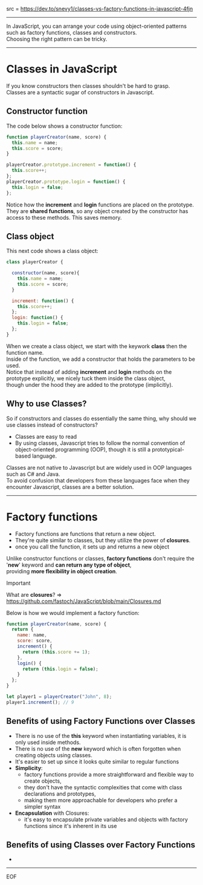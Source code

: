 src = https://dev.to/snevy1/classes-vs-factory-functions-in-javascript-4fjn  

---

In JavaScript, you can arrange your code using object-oriented patterns such as factory functions, classes and constructors.  
Choosing the right pattern can be tricky.

---

# Classes in JavaScript

If you know constructors then classes shouldn't be hard to grasp.  
Classes are a syntactic sugar of constructors in Javascript.  

## Constructor function

The code below shows a constructor function:
```js
function playerCreator(name, score) {
  this.name = name;
  this.score = score;
}

playerCreator.prototype.increment = function() {
  this.score++;
};
playerCreator.prototype.login = function() {
  this.login = false;
};
```

Notice how the **increment** and **login** functions are placed on the prototype.  
They are **shared functions**, so any object created by the constructor has access to these methods. This saves memory.  

## Class object

This next code shows a class object:
```js
class playerCreator {

  constructor(name, score){
    this.name = name;
    this.score = score;
  }

  increment: function() {
    this.score++;
  };
  login: function() {
    this.login = false;
  };
}
```

When we create a class object, we start with the keywork **class** then the function name.  
Inside of the function, we add a constructor that holds the parameters to be used.  
Notice that instead of adding **increment** and **login** methods on the prototype explicitly, we nicely tuck them inside the class object,  
though under the hood they are added to the prototype (implicitly).  

## Why to use Classes?

So if constructors and classes do essentially the same thing, why should we use classes instead of constructors?  
- Classes are easy to read
- By using classes, Javascript tries to follow the normal convention of object-oriented programming (OOP), though it is still
  a prototypical-based language.

Classes are not native to Javascript but are widely used in OOP languages such as C# and Java.  
To avoid confusion that developers from these languages face when they encounter Javascript, classes are a better solution.

---

# Factory functions

- Factory functions are functions that return a new object.
- They're quite similar to classes, but they utilize the power of **closures**.
- once you call the function, it sets up and returns a new object

Unlike constructor functions or classes, **factory functions** don't require the '**new**' keyword and **can return any type of object**,  
providing **more flexibility in object creation**.

>[!important]
>What are **closures**? => https://github.com/fastoch/JavaScript/blob/main/Closures.md

Below is how we would implement a factory function:
```js
function playerCreator(name, score) {
  return {
    name: name,
    score: score,
    increment() {
      return (this.score += 1);
    },
    login() {
      return (this.login = false);
    }
  };
}

let player1 = playerCreator("John", 8);
player1.increment(); // 9
```

## Benefits of using Factory Functions over Classes 

- There is no use of the **this** keyword when instantiating variables, it is only used inside methods.
- There is no use of the **new** keyword which is often forgotten when creating objects using classes.
- It's easier to set up since it looks quite similar to regular functions
- **Simplicity**:
  - factory functions provide a more straightforward and flexible way to create objects,
  - they don't have the syntactic complexities that come with class declarations and prototypes,
  - making them more approachable for developers who prefer a simpler syntax
- **Encapsulation** with Closures:
  - it's easy to encapsulate private variables and objects with factory functions since it's inherent in its use

## Benefits of using Classes over Factory Functions

- 

---
EOF
